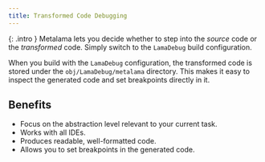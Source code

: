 ```yaml
---
title: Transformed Code Debugging
---
```


{: .intro }
Metalama lets you decide whether to step into the _source_ code or the _transformed_ code. Simply switch to the `LamaDebug` build configuration.

When you build with the `LamaDebug` configuration, the transformed code is stored under the `obj/LamaDebug/metalama` directory. This makes it easy to inspect the generated code and set breakpoints directly in it.

## Benefits

* Focus on the abstraction level relevant to your current task.
* Works with all IDEs.
* Produces readable, well-formatted code.
* Allows you to set breakpoints in the generated code.
